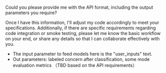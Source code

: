 Could you please provide me with the API format, including the output parameters you require? 

Once I have this information, I'll adjust my code accordingly to meet your specifications. Additionally, if there are specific requirements regarding code integration or smoke testing, please let me know the basic workflow on your end, or share any details so that I can collaborate effectively with you.

- The input parameter to feed models here is the "user_inputs" text.
- Out parameters: labeled concern after classification, some mode evaluation metrics （TBD based on the API requirements）